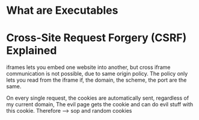 # What are Executables

# Cross-Site Request Forgery (CSRF) Explained

iframes lets you embed one website into another, but cross iframe communication is not possible, due to same origin policy.
The policy only lets you read from the iframe if, the domain, the scheme, the port are the same.

On every single request, the cookies are automatically sent, regardless of my current domain, 
The evil page gets the cookie and can do evil stuff with this cookie.
Therefore --> sop and random cookies

